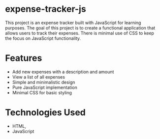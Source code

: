 # expense-tracker-js
This project is an expense tracker built with JavaScript for learning purposes. The goal of this project is to create a functional application that allows users to track their expenses. There is minimal use of CSS to keep the focus on JavaScript functionality.

# Features
* Add new expenses with a description and amount
* View a list of all expenses
* Simple and minimalistic design
* Pure JavaScript implementation
* Minimal CSS for basic styling
# Technologies Used
* HTML, 
* JavaScript
